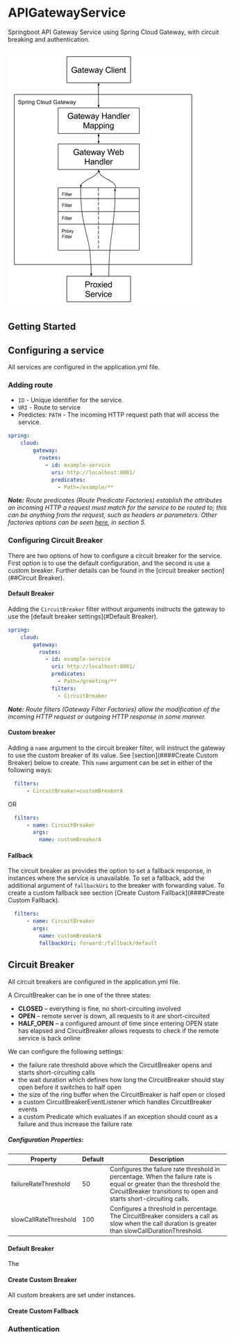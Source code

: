 # APIGatewayService
Springboot API Gateway Service using Spring Cloud Gateway, with circuit breaking and authentication.

![Spring Cloud Gateway Diagram](docs/spring_cloud_gateway_diagram.png)

## Getting Started

## Configuring a service
All services are configured in the application.yml file.

### Adding route

- ``ID`` - Unique identifier for the service.
- ``URI`` - Route to service
- Predictes: ``PATH`` - The incoming HTTP request path that will access the service.



```yaml
spring:
    cloud:
        gateway:
          routes:
            - id: example-service           
              uri: http://localhost:8081/
              predicates:                   
                - Path=/example/**        
```
***Note:** Route predicates (Route Predicate Factories) establish the attributes an incoming HTTP a request must match for the service to be routed to; this can be anything from the request, such as headers or parameters. Other factories options can be seen [here](https://cloud.spring.io/spring-cloud-static/spring-cloud-gateway/2.2.2.RELEASE/reference/html/), in section 5.* 

### Configuring Circuit Breaker
There are two options of how to configure a circuit breaker for the service. First option is to use the default configuration, and the second is use a custom breaker. Further details can be found in the [circuit breaker section](##Circuit Breaker).

#### Default Breaker
Adding the ``CircuitBreaker`` filter without arguments instructs the gateway to use the [default breaker settings](#Default Breaker).

```yaml
spring:
    cloud:
        gateway:
          routes:
            - id: example-service           
              uri: http://localhost:8081/
              predicates:                   
                - Path=/greeting/**
              filters:
                - CircuitBreaker
```
***Note:** Route filters (Gateway Filter Factories) allow the modification of the incoming HTTP request or outgoing HTTP response in some manner.*

#### Custom breaker
Adding a ``name`` argument to the circuit breaker filter, will instruct the gateway to use the custom breaker of its value. See [section](####Create Custom Breaker) below to create. This ``name`` argument can be set in either of the following ways:

```yaml
  filters:
      - CircuitBreaker=customBreakerA
```
OR
```yaml
  filters:
      - name: CircuitBreaker
        args:
          name: customBreakerA
```

#### Fallback
The circuit breaker as provides the option to set a fallback response, in instances where the service is unavailable. To set a fallback, add the additional argument of ``fallbackUri`` to the breaker with forwarding value. To create a custom fallback see section [Create Custom Fallback](####Create Custom Fallback). 
```yaml
  filters:
      - name: CircuitBreaker
        args:
          name: customBreakerA
          fallbackUri: forward:/fallback/default
```

## Circuit Breaker
All circuit breakers are configured in the application.yml file.

A CircuitBreaker can be in one of the three states:

- **CLOSED** – everything is fine, no short-circuiting involved
- **OPEN** – remote server is down, all requests to it are short-circuited
- **HALF_OPEN** – a configured amount of time since entering OPEN state has elapsed and CircuitBreaker allows requests to check if the remote service is back online

We can configure the following settings:

- the failure rate threshold above which the CircuitBreaker opens and starts short-circuiting calls
- the wait duration which defines how long the CircuitBreaker should stay open before it switches to half open
- the size of the ring buffer when the CircuitBreaker is half open or closed
- a custom CircuitBreakerEventListener which handles CircuitBreaker events
- a custom Predicate which evaluates if an exception should count as a failure and thus increase the failure rate

##### Configuration Properties:

|Property|Default|Description|
|----|---|-------|
|failureRateThreshold|50|Configures the failure rate threshold in percentage. When the failure rate is equal or greater than the threshold the CircuitBreaker transitions to open and starts short-circuiting calls.|
|slowCallRateThreshold|100|Configures a threshold in percentage. The CircuitBreaker considers a call as slow when the call duration is greater than slowCallDurationThreshold.|
#### Default Breaker
The 
#### Create Custom Breaker
All custom breakers are set under instances. 
#### Create Custom Fallback

### Authentication




